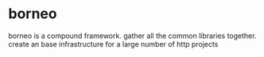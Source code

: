 # borneo
borneo is a compound framework. gather all the common libraries together. create an base infrastructure for a large number of  http projects 
